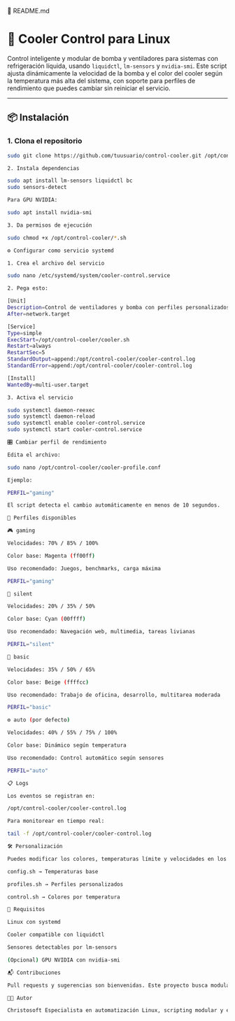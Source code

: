 📄 README.md

# 🧊 Cooler Control para Linux

Control inteligente y modular de bomba y ventiladores para sistemas con refrigeración líquida, usando `liquidctl`, `lm-sensors` y `nvidia-smi`. Este script ajusta dinámicamente la velocidad de la bomba y el color del cooler según la temperatura más alta del sistema, con soporte para perfiles de rendimiento que puedes cambiar sin reiniciar el servicio.

---

## 📦 Instalación

### 1. Clona el repositorio

```bash
sudo git clone https://github.com/tuusuario/control-cooler.git /opt/control-cooler

2. Instala dependencias

sudo apt install lm-sensors liquidctl bc
sudo sensors-detect

Para GPU NVIDIA:

sudo apt install nvidia-smi

3. Da permisos de ejecución

sudo chmod +x /opt/control-cooler/*.sh

⚙️ Configurar como servicio systemd

1. Crea el archivo del servicio

sudo nano /etc/systemd/system/cooler-control.service

2. Pega esto:

[Unit]
Description=Control de ventiladores y bomba con perfiles personalizados
After=network.target

[Service]
Type=simple
ExecStart=/opt/control-cooler/cooler.sh
Restart=always
RestartSec=5
StandardOutput=append:/opt/control-cooler/cooler-control.log
StandardError=append:/opt/control-cooler/cooler-control.log

[Install]
WantedBy=multi-user.target

3. Activa el servicio

sudo systemctl daemon-reexec
sudo systemctl daemon-reload
sudo systemctl enable cooler-control.service
sudo systemctl start cooler-control.service

🎛️ Cambiar perfil de rendimiento

Edita el archivo:

sudo nano /opt/control-cooler/cooler-profile.conf

Ejemplo:

PERFIL="gaming"

El script detecta el cambio automáticamente en menos de 10 segundos.

🧪 Perfiles disponibles

🎮 gaming

Velocidades: 70% / 85% / 100%

Color base: Magenta (ff00ff)

Uso recomendado: Juegos, benchmarks, carga máxima

PERFIL="gaming"

🤫 silent

Velocidades: 20% / 35% / 50%

Color base: Cyan (00ffff)

Uso recomendado: Navegación web, multimedia, tareas livianas

PERFIL="silent"

🧩 basic

Velocidades: 35% / 50% / 65%

Color base: Beige (ffffcc)

Uso recomendado: Trabajo de oficina, desarrollo, multitarea moderada

PERFIL="basic"

⚙️ auto (por defecto)

Velocidades: 40% / 55% / 75% / 100%

Color base: Dinámico según temperatura

Uso recomendado: Control automático según sensores

PERFIL="auto"

📋 Logs

Los eventos se registran en:

/opt/control-cooler/cooler-control.log

Para monitorear en tiempo real:

tail -f /opt/control-cooler/cooler-control.log

🛠️ Personalización

Puedes modificar los colores, temperaturas límite y velocidades en los archivos:

config.sh → Temperaturas base

profiles.sh → Perfiles personalizados

control.sh → Colores por temperatura

🧠 Requisitos

Linux con systemd

Cooler compatible con liquidctl

Sensores detectables por lm-sensors

(Opcional) GPU NVIDIA con nvidia-smi

📬 Contribuciones

Pull requests y sugerencias son bienvenidas. Este proyecto busca modularidad, claridad y control total del hardware desde el entorno Linux.

🧑‍💻 Autor

Christosoft Especialista en automatización Linux, scripting modular y entornos reproducibles.

